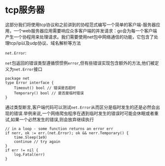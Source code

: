 # tcp服务器
这部分我们将使用tcp协议和之前讲到的协程范式编写一个简单的客户端-服务器应用，一个web服务器应用需要响应众多客户端的并发请求：go会为每一个客户端产生一个协程用来处理请求。我们需要使用net包中网络通信的功能，它包含了处理tcp/ip以及udp协议、域名解析等方法

`net.Error`:

`net`包返回的错误类型遵循惯惯例`error`,但有些错误实现包含额外的方法,他们被定义为`net.Error`接口
```
package net
type Error interface {
    Timeout() bool // 错误是否超时
    Temporary() bool // 是否是临时错误
}
```

通过类型断言,客户端代码可以测试`net.Error`从而区分是临时发生的还是必然会出现的错误.举例来说,一个网络爬虫程序在遇到临时发生的错误时可能会休眠或者重试,如果一个必然发生的错误,则会放弃继续执行
```
// in a loop - some function returns an error err
if nerr, ok := err.(net.Error); ok && nerr.Temporary() {
    time.Sleep(1e9)
    continue // try again
}
if err != nil {
    log.Fatal(err)
}
```